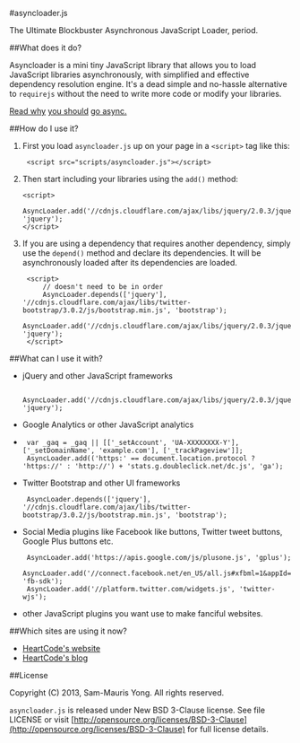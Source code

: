 #asyncloader.js

The Ultimate Blockbuster Asynchronous JavaScript Loader, period.

##What does it do?

Asyncloader is a mini tiny JavaScript library that allows you to load JavaScript libraries asynchronously, with simplified and effective dependency resolution engine. It's a dead simple and no-hassle alternative to `requirejs` without the need to write more code or modify your libraries.

[Read why](http://javascriptplayground.com/blog/2013/06/think-async/) [you should](http://www.mobl-lang.org/283/reducing-the-pain-synchronous-asynchronous-programming/) [go async.](http://blog.ometer.com/2011/07/24/callbacks-synchronous-and-asynchronous/)

##How do I use it?

1. First you load `asyncloader.js` up on your page in a `<script>` tag like this:

        <script src="scripts/asyncloader.js"></script>

2.  Then start including your libraries using the `add()` method:

        <script>
    		AsyncLoader.add('//cdnjs.cloudflare.com/ajax/libs/jquery/2.0.3/jquery.min.js', 'jquery');
        </script>

3. If you are using a dependency that requires another dependency, simply use the `depend()` method and declare its dependencies. It will be asynchronously loaded after its dependencies are loaded. 

		<script>
	 		// doesn't need to be in order
	        AsyncLoader.depends(['jquery'], '//cdnjs.cloudflare.com/ajax/libs/twitter-bootstrap/3.0.2/js/bootstrap.min.js', 'bootstrap');
	        AsyncLoader.add('//cdnjs.cloudflare.com/ajax/libs/jquery/2.0.3/jquery.min.js', 'jquery');
	    </script>

##What can I use it with?

 - jQuery and other JavaScript frameworks

        AsyncLoader.add('//cdnjs.cloudflare.com/ajax/libs/jquery/2.0.3/jquery.min.js', 'jquery');

 - Google Analytics or other JavaScript analytics
 - 
        var _gaq = _gaq || [['_setAccount', 'UA-XXXXXXXX-Y'], ['_setDomainName', 'example.com'], ['_trackPageview']];
        AsyncLoader.add(('https:' == document.location.protocol ? 'https://' : 'http://') + 'stats.g.doubleclick.net/dc.js', 'ga');

 - Twitter Bootstrap and other UI frameworks

        AsyncLoader.depends(['jquery'], '//cdnjs.cloudflare.com/ajax/libs/twitter-bootstrap/3.0.2/js/bootstrap.min.js', 'bootstrap');

 - Social Media plugins like Facebook like buttons, Twitter tweet buttons, Google Plus buttons etc.

        AsyncLoader.add('https://apis.google.com/js/plusone.js', 'gplus');
        AsyncLoader.add('//connect.facebook.net/en_US/all.js#xfbml=1&appId=180508825470385', 'fb-sdk');
        AsyncLoader.add('//platform.twitter.com/widgets.js', 'twitter-wjs');

 - other JavaScript plugins you want use to make fanciful websites.

##Which sites are using it now?

- [HeartCode's website](http://heartcode.sg)
- [HeartCode's blog](http://blog.heartcode.sg)

##License

Copyright (C) 2013, Sam-Mauris Yong. All rights reserved.

`asyncloader.js` is released under New BSD 3-Clause license. See file LICENSE or visit [http://opensource.org/licenses/BSD-3-Clause](http://opensource.org/licenses/BSD-3-Clause) for full license details.